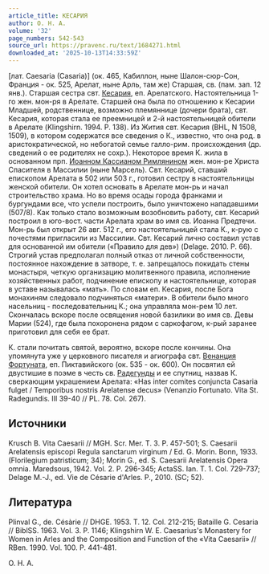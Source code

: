```yaml
---
article_title: КЕСАРИЯ
author: О. Н. А.
volume: '32'
page_numbers: 542-543
source_url: https://pravenc.ru/text/1684271.html
downloaded_at: '2025-10-13T14:33:59Z'
---
```


[лат. Caesaria (Casaria)] (ок. 465, Кабиллон, ныне Шалон-сюр-Сон, Франция - ок. 525, Арелат, ныне Арль, там же) Старшая, св. (пам. зап. 12 янв.). Старшая сестра свт. [Кесария](https://pravenc.ru/text/Кесария.html), еп. Арелатского. Настоятельница 1-го жен. мон-ря в Арелате. Старшей она была по отношению к Кесарии Младшей, родственнице, возможно племяннице (дочери брата), свт. Кесария, которая стала ее преемницей и 2-й настоятельницей обители в Арелате (Klingshirn. 1994. P. 138). Из Жития свт. Кесария (BHL, N 1508, 1509), в котором содержатся все сведения о К., известно, что она род. в аристократической, но небогатой семье галло-рим. происхождения (др. сведений о ее родителях не сохр.). Некоторое время К. жила в основанном прп. [Иоанном Кассианом Римлянином](<https://pravenc.ru/text/Иоанном Кассианом Римлянином.html>) жен. мон-ре Христа Спасителя в Массилии (ныне Марсель). Свт. Кесарий, ставший епископом Арелата в 502 или 503 г., готовил сестру в настоятельницы женской обители. Он хотел основать в Арелате мон-рь и начал строительство храма. Но во время осады города франками и бургундами все, что успели построить, было уничтожено нападавшими (507/8). Как только стало возможным возобновить работу, свт. Кесарий построил в юго-вост. части Арелата храм во имя св. Иоанна Предтечи. Мон-рь был открыт 26 авг. 512 г., его настоятельницей стала К., к-рую с почестями пригласили из Массилии. Свт. Кесарий лично составил устав для основанной им обители («Правило для дев») (Delage. 2010. P. 66). Строгий устав предполагал полный отказ от личной собственности, постоянное нахождение в затворе, т. е. запрещалось покидать стены монастыря, четкую организацию молитвенного правила, исполнение хозяйственных работ, подчинение епископу и настоятельнице, которая в уставе называлась «мать». По словам еп. Кесария, после Бога монахиням следовало подчиняться «матери». В обители было много насельниц - последовательниц К.; она управляла мон-рем 10 лет. Скончалась вскоре после освящения новой базилики во имя св. Девы Марии (524), где была похоронена рядом с саркофагом, к-рый заранее приготовил для себя ее брат.

К. стали почитать святой, вероятно, вскоре после кончины. Она упомянута уже у церковного писателя и агиографа свт. [Венанция Фортуната](<https://pravenc.ru/text/Венанция Фортуната.html>), еп. Пиктавийского (ок. 535 - ок. 600). Он посвятил ей двустишие в поэме в честь св. [Радегунды](https://pravenc.ru/text/Радегунды.html) и ее спутниц, назвав К. сверкающим украшением Арелата: «Has inter comites conjuncta Casaria fulget / Temporibus nostris Arelatense decus» (Venanzio Fortunato. Vita St. Radegundis. III 39-40 // PL. 78. Col. 267).

## Источники

Krusch B. Vita Caesarii // MGH. Scr. Mer. T. 3. P. 457-501; S. Caesarii Arelatensis episcopi Regula sanctarum virginum / Ed. G. Morin. Bonn, 1933. (Florilegium patristicum; 34); Morin G., ed. S. Caesarii Arelatensis Opera omnia. Maredsous, 1942. Vol. 2. P. 296-345; ActaSS. Ian. T. 1. Col. 729-737; Delage M.-J., ed. Vie de Césarie d'Arles. P., 2010. (SC; 52).

## Литература

Plinval G., de. Césàrie // DHGE. 1953. T. 12. Col. 212-215; Bataille G. Cesaria // BiblSS. 1963. Vol. 3. P. 1146; Klingshirn W. E. Caesarius's Monastery for Women in Arles and the Composition and Function of the «Vita Caesarii» // RBen. 1990. Vol. 100. P. 441-481.

О. Н. А.
